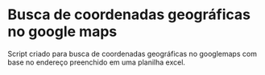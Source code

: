# Busca de coordenadas geográficas no google maps

Script criado para busca de coordenadas geográficas no googlemaps com base no endereço preenchido em uma planilha excel.
